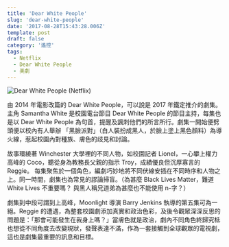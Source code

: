 ```yaml
---
title: 'Dear White People'
slug: 'dear-white-people'
date: '2017-08-28T15:43:28.006Z'
template: post
draft: false
category: '遙控'
tags:
  - Netflix
  - Dear White People
  - 美劇
---
```


![Dear White People (Netflix)](/media/0_Nx41sDkUKvV6_6-f.jpg)

由 2014 年電影改篇的 Dear White People，可以說是 2017 年鐵定推介的劇集。主角 Samantha White 是校園電台節目 Dear White People 的節目主持，每集也是以 Dear White People 為句首，提醒及諷刺他們的所言所行。劇集一開始便劈頭便以校內有人舉辦 「黑臉派對」（白人裝扮成黑人，於臉上塗上黑色顏料）為導火線，惹起校園內對種族、膚色的歧見和討論。

故事環繞著 Winchester 大學裡的不同人物，如校園記者 Lionel，一心攀上權力高峰的 Coco，聽從身為教務長父親的指示 Troy，成績優良但沉厚寡言的 Reggie。 每集聚焦於一個角色，編劇巧妙地將不同伏線安插在不同時序和人物之上。同一時間，劇集也為常見的謬論掃盲。（為甚麼 Black Lives Matter，難道 White Lives 不重要嗎？ 與黑人稱兄道弟為甚麼也不能使用 n-字？）

劇集到中段可謂到上高峰，Moonlight 導演 Barry Jenkins 執導的第五集可為一絕。Reggie 的遭遇，為整套校園劇添加真實和政治色彩，及後令觀眾深深反思的問題是：「那會可能發生在我身上嗎？」當膚色就是政治，劇內不同角色終歸究柢也想從不同角度去改變現狀，發聲表達不滿，作為一套接觸到全球觀眾的電視劇，這也是劇集最重要的訊息和目標。
